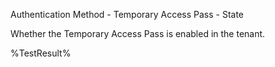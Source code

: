 Authentication Method - Temporary Access Pass - State

Whether the Temporary Access Pass is enabled in the tenant.

<!--- Results --->
%TestResult%
